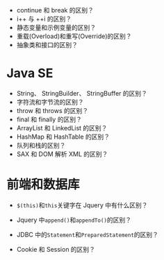 - continue 和 break 的区别？
- i++ 与 ++i 的区别？
- 静态变量和示例变量的区别？
- 重载(Overload)和重写(Override)的区别？
- 抽象类和接口的区别？

# Java SE

- String、 StringBuilder、 StringBuffer 的区别？
- 字符流和字节流的区别？
- throw 和 throws 的区别？
- final 和 finally 的区别？
- ArrayList 和 LinkedList 的区别？
- HashMap 和 HashTable 的区别？
- 队列和栈的区别？
- SAX 和 DOM 解析 XML 的区别？


# 前端和数据库

- `$(this)`和`this`关键字在 Jquery 中有什么区别？
- Jquery 中`append()`和`appendTo()`的区别？
- JDBC 中的`Statement`和`PreparedStatement`的区别？






- Cookie 和 Session 的区别？
